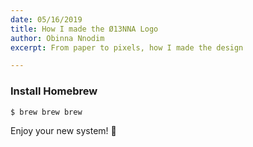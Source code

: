 ```yaml
---
date: 05/16/2019
title: How I made the Ø13NNA Logo
author: Obinna Nnodim
excerpt: From paper to pixels, how I made the design

---
```

### Install Homebrew

    $ brew brew brew

Enjoy your new system! 🎉